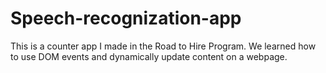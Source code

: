 # Speech-recognization-app
This is a counter app I made in the Road to Hire Program. We learned how to use DOM events and dynamically update content on a webpage.
